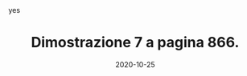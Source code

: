 ---
categories: geometria
date: '2020-10-25'
description: Quadrilatero ABCD AB è congruente a BC e B = D. Dimostra che se BD è
  la bisettrice di B allora ABCD è un rombo.
externalUrl: https://bortox.it/Compiti-scolastici/compiti/2020/10/25/Esercizio-7-Pagina-866.html
math: 'yes'
tags:
- matematica
- geometria
- dimostrazione
- dimostra
- parallelogramma
- triangolo
- segmenti
- talete
- teorema
- punto
- medio
title: Dimostrazione 7 a pagina 866.
type: redirect
target: https://bortox.it/Compiti-scolastici/compiti/2020/10/25/Esercizio-7-Pagina-866.html
---